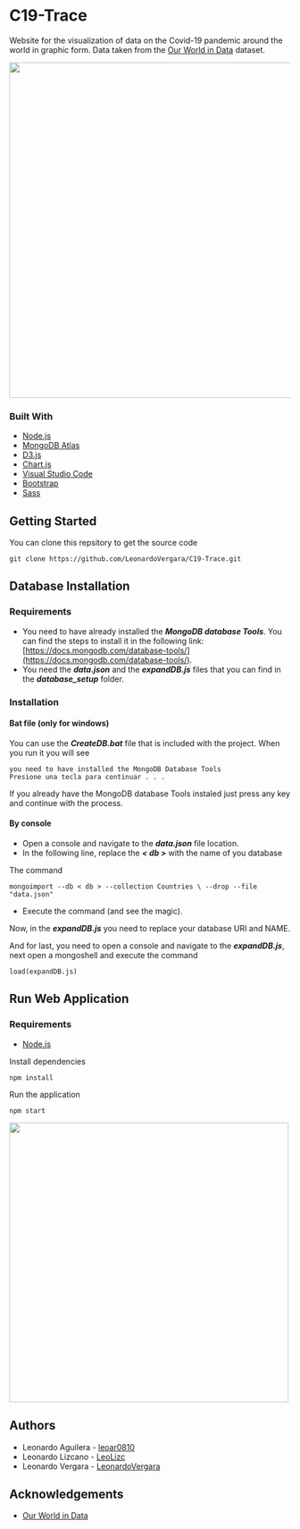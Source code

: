 # C19-Trace
Website for the visualization of data on the Covid-19 pandemic around the world in graphic form. Data taken from the [Our World in Data](https://ourworldindata.org/covid-deaths) dataset.

<img src="https://raw.githubusercontent.com/LeonardoVergara/C19-Trace/main/.github/images/map.png" height="600">

### Built With

 - [Node.js](https://nodejs.org/es/)
 - [MongoDB Atlas](https://www.mongodb.com/es/atlas)
 - [D3.js](https://d3js.org)
 - [Chart.js](https://www.chartjs.org)
 - [Visual Studio Code](https://code.visualstudio.com)
 - [Bootstrap](https://getbootstrap.com)
 - [Sass](https://sass-lang.com)

## Getting Started
You can clone this repsitory to get the source code

    git clone https://github.com/LeonardoVergara/C19-Trace.git


## Database Installation
### Requirements

 - You need to have already installed the ***MongoDB database Tools***. You can find the steps to install it in the following link: [https://docs.mongodb.com/database-tools/](https://docs.mongodb.com/database-tools/).
 - You need the ***data.json*** and the ***expandDB.js*** files that you can find in the ***database_setup*** folder.

### Installation
#### Bat file (only for windows)
You can use the ***CreateDB.bat*** file that is included with the project. When you run it you will see

    you need to have installed the MongoDB Database Tools
    Presione una tecla para continuar . . .

If you already have the MongoDB database Tools instaled just press any key and continue with the process.

#### By console

 - Open a console and navigate to the ***data.json*** file location.
 - In the following line, replace the ***< db >*** with the name of you database 

The command

    mongoimport --db < db > --collection Countries \ --drop --file "data.json"

 - Execute the command (and see the magic).

Now, in the ***expandDB.js*** you need to replace your database URI and NAME.

And for last, you need to open a console and navigate to the ***expandDB.js***, next open a mongoshell and execute the command

    load(expandDB.js)

## Run Web Application
### Requirements
 - [Node.js](https://nodejs.org/es/)

Install dependencies

    npm install

Run the application

    npm start

<img src="https://raw.githubusercontent.com/LeonardoVergara/C19-Trace/main/.github/images/home.png" height="500">

## Authors
 - Leonardo Aguilera - [leoar0810](https://github.com/leoar0810)
 - Leonardo Lizcano - [LeoLizc](https://github.com/LeoLizc)
 - Leonardo Vergara - [LeonardoVergara](https://github.com/LeonardoVergara)

## Acknowledgements
 - [Our World in Data](https://ourworldindata.org/covid-deaths)

